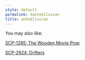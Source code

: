 ```yaml
---
style: default
permalink: Xantediluvian
title: antediluvian
---
```

You may also like:

[SCP-1285: The Wooden Movie Prop](http://scp-wiki.net/scp-1285)

[SCP-2924: Drifters](http://scp-wiki.net/scp-2924)
